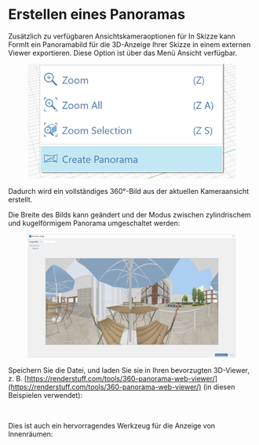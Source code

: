 # Erstellen eines Panoramas

Zusätzlich zu verfügbaren Ansichtskameraoptionen für In Skizze kann FormIt ein Panoramabild für die 3D-Anzeige Ihrer Skizze in einem externen Viewer exportieren. Diese Option ist über das Menü Ansicht verfügbar.

<figure><img src="../.gitbook/assets/PanoramaMenu.png" alt=""><figcaption></figcaption></figure>

Dadurch wird ein vollständiges 360°-Bild aus der aktuellen Kameraansicht erstellt.  

Die Breite des Bilds kann geändert und der Modus zwischen zylindrischem und kugelförmigem Panorama umgeschaltet werden:

<figure><img src="../.gitbook/assets/PanoramaDialog.png" alt=""><figcaption></figcaption></figure>

Speichern Sie die Datei, und laden Sie sie in Ihren bevorzugten 3D-Viewer, z. B. [https://renderstuff.com/tools/360-panorama-web-viewer/](https://renderstuff.com/tools/360-panorama-web-viewer/) (in diesen Beispielen verwendet):

<figure><img src="../.gitbook/assets/PanoramaMid.gif" alt=""><figcaption></figcaption></figure>

Dies ist auch ein hervorragendes Werkzeug für die Anzeige von Innenräumen:

<figure><img src="../.gitbook/assets/20191021 polygon labs.png" alt=""><figcaption></figcaption></figure>

<figure><img src="../.gitbook/assets/PanoramaIndoor.gif" alt=""><figcaption></figcaption></figure>
